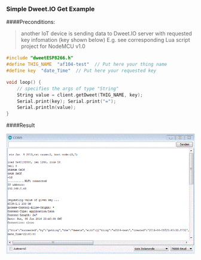 ### Simple Dweet.IO Get Example

####Preconditions: 

>another IoT device is sending data to Dweet.IO server with requested key infomation (key shown below)
>E.g. see corresponding Lua script project for NodeMCU v1.0

```C++
#include "dweetESP8266.h"
#define THIG_NAME  "af104-test"  // Put here your thing name
#define key  "date_Time"  // Put here your requested key
```

```C++
void loop() {
    // specifies the args of type "String"
    String value = client.getDweet(THIG_NAME, key);
    Serial.print(key); Serial.print("=");
    Serial.println(value);
}
```

####Result

![COM5](DweetIOgetResultCom5.GIF)
